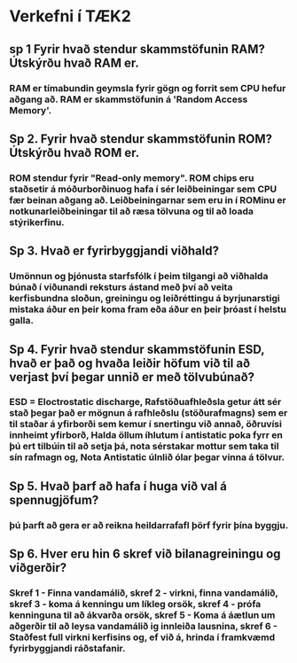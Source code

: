 # Verkefni í TÆK2
## sp 1 Fyrir hvað stendur skammstöfunin RAM? Útskýrðu hvað RAM er.
### RAM er tímabundin geymsla fyrir gögn og forrit sem CPU hefur aðgang að. RAM er skammstöfunin á 'Random Access Memory'.
## Sp 2. Fyrir hvað stendur skammstöfunin ROM? Útskýrðu hvað ROM er.
### ROM stendur fyrir "Read-only memory". ROM chips eru staðsetir á móðurborðinuog hafa í sér leiðbeiningar sem CPU fær beinan aðgang að. Leiðbeiningarnar sem eru in í ROMinu er notkunarleiðbeiningar til að ræsa tölvuna og til að loada stýrikerfinu.
## Sp 3. Hvað er fyrirbyggjandi viðhald?
### Umönnun og þjónusta starfsfólk í þeim tilgangi að viðhalda búnað í viðunandi reksturs ástand með því að veita kerfisbundna sloðun, greiningu og leiðréttingu á byrjunarstigi mistaka áður en þeir koma fram eða áður en þeir þróast í helstu galla.
## Sp 4. Fyrir hvað stendur skammstöfunin ESD, hvað er það og hvaða leiðir höfum við til að verjast því þegar unnið er með tölvubúnað?
### ESD = Eloctrostatic discharge, Rafstöðuafhleðsla getur átt sér stað þegar það er mögnun á rafhleðslu (stöðurafmagns) sem er til staðar á yfirborði sem kemur í snertingu við annað, öðruvísi innheimt yfirborð, Halda öllum íhlutum í antistatic poka fyrr en þú ert tilbúin til að setja þá, nota sérstakar mottur sem taka til sín rafmagn og, Nota Antistatic úlnlið ólar þegar vinna á tölvur.
## Sp 5. Hvað þarf að hafa í huga við val á spennugjöfum?
### þú þarft að gera er að reikna heildarrafafl þörf fyrir þína byggju.
## Sp 6. Hver eru hin 6 skref við bilanagreiningu og viðgerðir?
### Skref 1 - Finna vandamálið, skref 2 - virkni, finna vandamálið, skref 3 - koma á kenningu um líkleg orsök, skref 4 - prófa kenninguna til að ákvarða orsök, skref 5 - Koma á áætlun um aðgerðir til að leysa vandamálið ig innleiða lausnina, skref 6 - Staðfest full virkni kerfisins og, ef við á, hrinda í framkvæmd fyrirbyggjandi ráðstafanir. 

